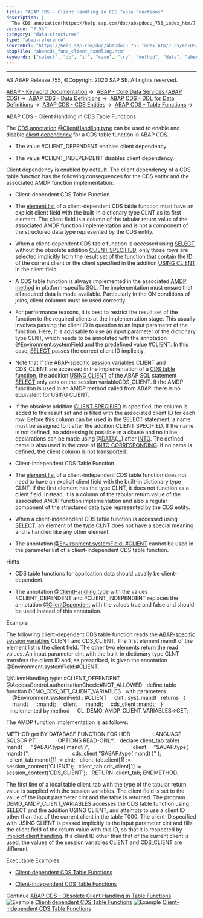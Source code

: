 ```yaml
---
title: "ABAP CDS - Client Handling in CDS Table Functions"
description: |
  The CDS annotation(https://help.sap.com/doc/abapdocu_755_index_htm/7.55/en-US/abencds_annotation_glosry.htm 'Glossary Entry') @ClientHandling.type(https://help.sap.com/doc/abapdocu_755_index_htm/7.55/en-US/abencds_f1_function_annotations.htm) can be used to enable and disable client dependency
version: "7.55"
category: "data-structures"
type: "abap-reference"
sourceUrl: "https://help.sap.com/doc/abapdocu_755_index_htm/7.55/en-US/abencds_func_client_handling.htm"
abapFile: "abencds_func_client_handling.htm"
keywords: ["select", "do", "if", "case", "try", "method", "data", "abencds", "func", "client", "handling"]
---
```


* * *

AS ABAP Release 755, ©Copyright 2020 SAP SE. All rights reserved.

[ABAP - Keyword Documentation](https://help.sap.com/doc/abapdocu_755_index_htm/7.55/en-US/abenabap.htm) →  [ABAP - Core Data Services (ABAP CDS)](https://help.sap.com/doc/abapdocu_755_index_htm/7.55/en-US/abencds.htm) →  [ABAP CDS - Data Definitions](https://help.sap.com/doc/abapdocu_755_index_htm/7.55/en-US/abencds_entities.htm) →  [ABAP CDS - DDL for Data Definitions](https://help.sap.com/doc/abapdocu_755_index_htm/7.55/en-US/abencds_f1_ddl_syntax.htm) →  [ABAP CDS - CDS Entities](https://help.sap.com/doc/abapdocu_755_index_htm/7.55/en-US/abencds_view_entity.htm) →  [ABAP CDS - Table Functions](https://help.sap.com/doc/abapdocu_755_index_htm/7.55/en-US/abencds_table_functions.htm) → 

ABAP CDS - Client Handling in CDS Table Functions

The [CDS annotation](https://help.sap.com/doc/abapdocu_755_index_htm/7.55/en-US/abencds_annotation_glosry.htm "Glossary Entry") [@ClientHandling.type](https://help.sap.com/doc/abapdocu_755_index_htm/7.55/en-US/abencds_f1_function_annotations.htm) can be used to enable and disable [client dependency](https://help.sap.com/doc/abapdocu_755_index_htm/7.55/en-US/abenclient_dependency_glosry.htm "Glossary Entry") for a CDS table function in ABAP CDS.

-   The value #CLIENT\_DEPENDENT enables client dependency.

-   The value #CLIENT\_INDEPENDENT disables client dependency.

Client dependency is enabled by default. The client dependency of a CDS table function has the following consequences for the CDS entity and the associated AMDP function implementation:

-   Client-dependent CDS Table Function

-   The [element list](https://help.sap.com/doc/abapdocu_755_index_htm/7.55/en-US/abencds_f1_return_list.htm) of a client-dependent CDS table function must have an explicit client field with the built-in dictionary type CLNT as its first element. The client field is a column of the tabular return value of the associated AMDP function implementation and is not a component of the structured data type represented by the CDS entity.

-   When a client-dependent CDS table function is accessed using [SELECT](https://help.sap.com/doc/abapdocu_755_index_htm/7.55/en-US/abapselect.htm) without the obsolete addition [CLIENT SPECIFIED](https://help.sap.com/doc/abapdocu_755_index_htm/7.55/en-US/abapselect_client_obsolete.htm), only those rows are selected implicitly from the result set of the function that contain the ID of the current client or the client specified in the addition [USING CLIENT](https://help.sap.com/doc/abapdocu_755_index_htm/7.55/en-US/abapselect_client.htm) in the client field.

-   A CDS table function is always implemented in the associated [AMDP method](https://help.sap.com/doc/abapdocu_755_index_htm/7.55/en-US/abenamdp_method_glosry.htm "Glossary Entry") in platform-specific SQL. The implementation must ensure that all required data is made available. Particularly in the ON conditions of joins, client columns must be used correctly.

-   For performance reasons, it is best to restrict the result set of the function to the required clients at the implementation stage. This usually involves passing the client ID in question to an input parameter of the function. Here, it is advisable to use an input parameter of the dictionary type CLNT, which needs to be annotated with the annotation [@Environment.systemField](https://help.sap.com/doc/abapdocu_755_index_htm/7.55/en-US/abencds_f1_parameter_annotations.htm) and the predefined value [#CLIENT](https://help.sap.com/doc/abapdocu_755_index_htm/7.55/en-US/abencds_f1_parameter_annotations.htm). In this case, [SELECT](https://help.sap.com/doc/abapdocu_755_index_htm/7.55/en-US/abapselect.htm) passes the correct client ID implicitly.

-   Note that if the [ABAP-specific session variables](https://help.sap.com/doc/abapdocu_755_index_htm/7.55/en-US/abenhana_session_variables.htm) CLIENT and CDS\_CLIENT are accessed in the implementation of a [CDS table function](https://help.sap.com/doc/abapdocu_755_index_htm/7.55/en-US/abencds_table_function_glosry.htm "Glossary Entry"), the addition [USING CLIENT](https://help.sap.com/doc/abapdocu_755_index_htm/7.55/en-US/abapselect_client.htm) of the ABAP SQL statement [SELECT](https://help.sap.com/doc/abapdocu_755_index_htm/7.55/en-US/abapselect.htm) only acts on the session variableCDS\_CLIENT. If the AMDP function is used in an AMDP method called from ABAP, there is no equivalent for USING CLIENT.

-   If the obsolete addition [CLIENT SPECIFIED](https://help.sap.com/doc/abapdocu_755_index_htm/7.55/en-US/abapselect_client_obsolete.htm) is specified, the column is added to the result set and is filled with the associated client ID for each row. Before this column can be used in the SELECT statement, a name must be assigned to it after the addition CLIENT SPECIFIED. If the name is not defined, no addressing is possible in a clause and no inline declarations can be made using [@DATA(...)](https://help.sap.com/doc/abapdocu_755_index_htm/7.55/en-US/abapselect_into_target.htm) after [INTO](https://help.sap.com/doc/abapdocu_755_index_htm/7.55/en-US/abapselect_into_target.htm). The defined name is also used in the case of [INTO CORRESPONDING](https://help.sap.com/doc/abapdocu_755_index_htm/7.55/en-US/abapinto_clause.htm). If no name is defined, the client column is not transported.

-   Client-independent CDS Table Function

-   The [element list](https://help.sap.com/doc/abapdocu_755_index_htm/7.55/en-US/abencds_f1_return_list.htm) of a client-independent CDS table function does not need to have an explicit client field with the built-in dictionary type CLNT. If the first element has the type CLNT, it does not function as a client field. Instead, it is a column of the tabular return value of the associated AMDP function implementation and also a regular component of the structured data type represented by the CDS entity.

-   When a client-independent CDS table function is accessed using [SELECT](https://help.sap.com/doc/abapdocu_755_index_htm/7.55/en-US/abapselect.htm), an element of the type CLNT does not have a special meaning and is handled like any other element.

-   The annotation [@Environment.systemField: #CLIENT](https://help.sap.com/doc/abapdocu_755_index_htm/7.55/en-US/abencds_f1_parameter_annotations.htm) cannot be used in the parameter list of a client-independent CDS table function.

Hints

-   CDS table functions for application data should usually be client-dependent.

-   The annotation [@ClientHandling.type](https://help.sap.com/doc/abapdocu_755_index_htm/7.55/en-US/abencds_f1_function_annotations.htm) with the values #CLIENT\_DEPENDENT and #CLIENT\_INDEPENDENT replaces the annotation [@ClientDependent](https://help.sap.com/doc/abapdocu_755_index_htm/7.55/en-US/abencds_func_client_handling_obs.htm) with the values true and false and should be used instead of this annotation.

Example

The following client-dependent CDS table function reads the [ABAP-specific session variables](https://help.sap.com/doc/abapdocu_755_index_htm/7.55/en-US/abenhana_session_variables.htm) CLIENT and CDS\_CLIENT. The first element mandt of the element list is the client field. The other two elements return the read values. An input parameter clnt with the built-in dictionary type CLNT transfers the client ID and, as prescribed, is given the annotation @Environment.systemField:#CLIENT.

@ClientHandling.type: #CLIENT\_DEPENDENT
@AccessControl.authorizationCheck:#NOT\_ALLOWED  
define table function DEMO\_CDS\_GET\_CLIENT\_VARIABLES
  with parameters
    @Environment.systemField : #CLIENT
    clnt : syst\_mandt
  returns
  {
    mandt      :mandt;
    client     :mandt;
    cds\_client :mandt;
  }
  implemented by method
    CL\_DEMO\_AMDP\_CLIENT\_VARIABLES=>GET;

The AMDP function implementation is as follows:

METHOD get BY DATABASE FUNCTION FOR HDB
              LANGUAGE SQLSCRIPT
              OPTIONS READ-ONLY.
  declare client\_tab table( mandt      "$ABAP.type( mandt )",
                            client     "$ABAP.type( mandt )",
                            cds\_client "$ABAP.type( mandt )" );
  client\_tab.mandt\[1\] := clnt;
  client\_tab.client\[1\] := session\_context('CLIENT');
  client\_tab.cds\_client\[1\] := session\_context('CDS\_CLIENT');
  RETURN :client\_tab;
ENDMETHOD.

The first line of a local table client\_tab with the type of the tabular return value is supplied with the session variables. The client field is set to the value of the input parameter clnt and the table is returned. The program DEMO\_AMDP\_CLIENT\_VARIABLES accesses the CDS table function using SELECT and the addition USING CLIENT, and attempts to use a client ID other than that of the current client in the table T000. The client ID specified with USING CLIENT is passed implicitly to the input parameter clnt and fills the client field of the return value with this ID, so that it is respected by [implicit client handling](https://help.sap.com/doc/abapdocu_755_index_htm/7.55/en-US/abenopen_sql_client_handling.htm). If a client ID other than that of the current client is used, the values of the session variables CLIENT and CDS\_CLIENT are different.

Executable Examples

-   [Client-dependent CDS Table Functions](https://help.sap.com/doc/abapdocu_755_index_htm/7.55/en-US/abencds_func_client_dep_abexa.htm)

-   [Client-independent CDS Table Functions](https://help.sap.com/doc/abapdocu_755_index_htm/7.55/en-US/abencds_func_client_indep_abexa.htm)

Continue
[ABAP CDS - Obsolete Client Handling in Table Functions](https://help.sap.com/doc/abapdocu_755_index_htm/7.55/en-US/abencds_func_client_handling_obs.htm)
![Example](exa.gif "Example") [Client-dependent CDS Table Functions](https://help.sap.com/doc/abapdocu_755_index_htm/7.55/en-US/abencds_func_client_dep_abexa.htm)
![Example](exa.gif "Example") [Client-independent CDS Table Functions](https://help.sap.com/doc/abapdocu_755_index_htm/7.55/en-US/abencds_func_client_indep_abexa.htm)